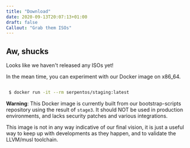 ```yaml
---
title: "Download"
date: 2020-09-13T20:07:13+01:00
draft: false
Callout: "Grab them ISOs"
---
```


## Aw, shucks

Looks like we haven't released any ISOs yet!

In the mean time, you can experiment with our Docker image on x86_64.

```bash

 $ docker run -it --rm serpentos/staging:latest

```

**Warning**: This Docker image is currently built from our bootstrap-scripts
repository using the result of `stage3`. It should NOT be used in production
environments, and lacks security patches and various integrations.

This image is not in any way indicative of our final vision, it is just
a useful way to keep up with developments as they happen, and to validate
the LLVM/musl toolchain.
